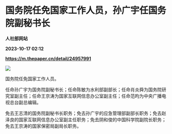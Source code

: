 # 国务院任免国家工作人员，孙广宇任国务院副秘书长
**人社部网站**

**2023-10-17 02:12**

**https://m.thepaper.cn/detail/24957991**

![](https://imagecloud.thepaper.cn/thepaper/image/274/425/228.png)

国务院任免国家工作人员。

任命孙广宇为国务院副秘书长；任命陈敏为水利部副部长；任命肖炎舜为国务院研究室副主任；任命王京涛为国家互联网信息办公室副主任；任命范昀为中央广播电视总台副总编辑。

免去王志清的国务院副秘书长职务；免去孙广宇的应急管理部副部长职务；免去赵泽良的国家互联网信息办公室副主任职务；免去阴和俊的中国科学院副院长职务；免去王京涛的国家保密局副局长职务。